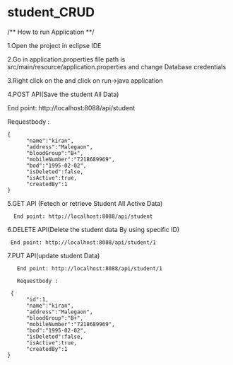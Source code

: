 # student_CRUD

/** How to run Application **/

  1.Open the project in eclipse IDE
  
  2.Go in application.properties file path is src/main/resource/application.properties and change Database credentials 
  
  3.Right click  on the and  click on  run->java application 
  
  4.POST API(Save the student All Data)
  
   End point: http://localhost:8088/api/student
   
   Requestbody :
   
    {          
          "name":"kiran",
          "address":"Malegaon",
          "bloodGroup":"B+",
          "mobileNumber":"7218689969",
          "bod":"1995-02-02",
          "isDeleted":false,
          "isActive":true,
          "createdBy":1
    }
    
   5.GET API (Fetech or retrieve Student All Active  Data)
   
      End point: http://localhost:8088/api/student
    
   6.DELETE API(Delete the student data By using specific ID)
    
     End point: http://localhost:8088/api/student/1
     
   7.PUT API(update student Data)
   
       End point: http://localhost:8088/api/student/1
       
       Requestbody :
       
     {
          "id":1,
          "name":"kiran",
          "address":"Malegaon",
          "bloodGroup":"B+",
          "mobileNumber":"7218689969",
          "bod":"1995-02-02",
          "isDeleted":false,
          "isActive":true,
          "createdBy":1
    }
    
    

